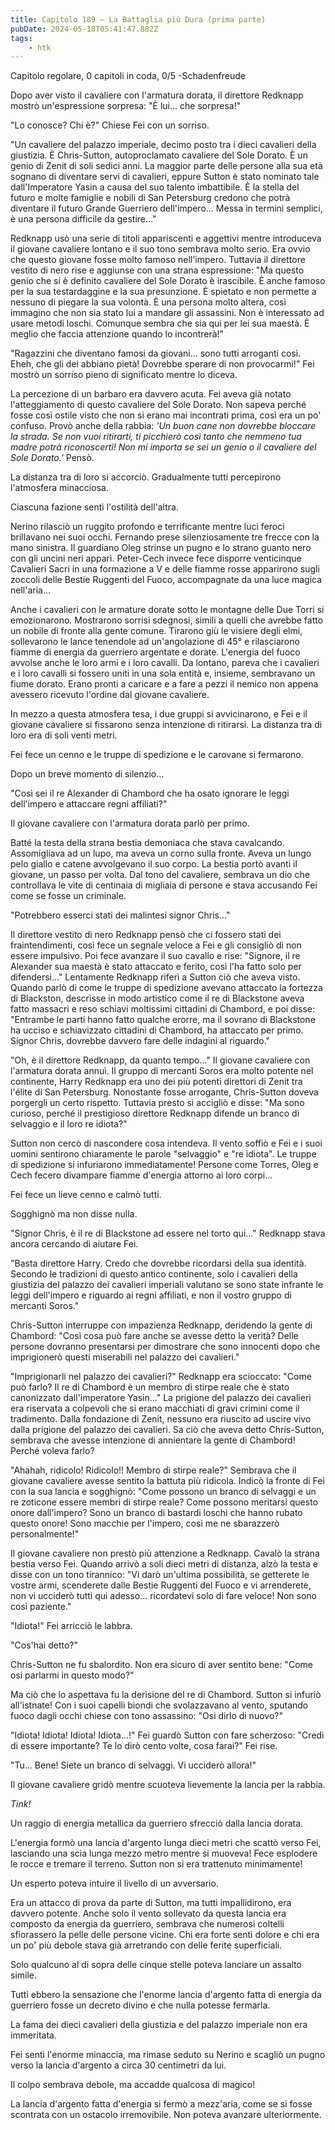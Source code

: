 ```yaml
---
title: Capitolo 189 – La Battaglia più Dura (prima parte)
pubDate: 2024-05-18T05:41:47.882Z
tags:
    - htk
---
```


Capitolo regolare,
0 capitoli in coda, 0/5
-Schadenfreude

Dopo aver visto il cavaliere con l'armatura dorata, il direttore Redknapp mostrò un'espressione sorpresa: "È lui... che sorpresa!"

"Lo conosce? Chi è?" Chiese Fei con un sorriso.

 "Un cavaliere del palazzo imperiale, decimo posto tra i dieci cavalieri della giustizia. È Chris-Sutton, autoproclamato cavaliere del Sole Dorato. È un genio di Zenit di soli sedici anni. La maggior parte delle persone alla sua età sognano di diventare servi di cavalieri, eppure Sutton è stato nominato tale dall'Imperatore Yasin a causa del suo talento imbattibile. È la stella del futuro e molte famiglie e nobili di San Petersburg credono che potrà diventare il futuro Grande Guerriero dell'impero... Messa in termini semplici, è una persona difficile da gestire..."

Redknapp usò una serie di titoli appariscenti e aggettivi mentre introduceva il giovane cavaliere lontano e il suo tono sembrava molto serio. Era ovvio che questo giovane fosse molto famoso nell'impero. Tuttavia il direttore vestito di nero rise e aggiunse con una strana espressione: "Ma questo genio che si è definito cavaliere del Sole Dorato è irascibile. È anche famoso per la sua testardaggine e la sua presunzione. È spietato e non permette a nessuno di piegare la sua volontà. È una persona molto altera, così immagino che non sia stato lui a mandare gli assassini. Non è interessato ad usare metodi loschi. Comunque sembra che sia qui per lei sua maestà. È meglio che faccia attenzione quando lo incontrerà!"

"Ragazzini che diventano famosi da giovani... sono tutti arroganti così. Eheh, che gli dei abbiano pietà! Dovrebbe sperare di non provocarmi!" Fei mostrò un sorriso pieno di significato mentre lo diceva.

La percezione di un barbaro era davvero acuta. Fei aveva già notato l'atteggiamento di questo cavaliere del Sole Dorato. Non sapeva perché fosse così ostile visto che non si erano mai incontrati prima, così era un po' confuso. Provò anche della rabbia: <em>'Un buon cane non dovrebbe bloccare la strada. Se non vuoi ritirarti, ti picchierò così tanto che nemmeno tua madre potrà riconoscerti! Non mi importa se sei un genio o il cavaliere del Sole Dorato.'</em> Pensò.

La distanza tra di loro si accorciò. Gradualmente tutti percepirono l'atmosfera minacciosa.

Ciascuna fazione sentì l'ostilità dell'altra.

Nerino rilasciò un ruggito profondo e terrificante mentre luci feroci brillavano nei suoi occhi. Fernando prese silenziosamente tre frecce con la mano sinistra. Il guardiano Oleg strinse un pugno e lo strano guanto nero con gli uncini neri apparì. Peter-Cech invece fece disporre venticinque Cavalieri Sacri in una formazione a V e delle fiamme rosse apparirono sugli zoccoli delle Bestie Ruggenti del Fuoco, accompagnate da una luce magica nell'aria...

Anche i cavalieri con le armature dorate sotto le montagne delle Due Torri si emozionarono. Mostrarono sorrisi sdegnosi, simili a quelli che avrebbe fatto un nobile di fronte alla gente comune. Tirarono giù le visiere degli elmi, sollevarono le lance tenendole ad un'angolazione di 45° e rilasciarono fiamme di energia da guerriero argentate e dorate.
L'energia del fuoco avvolse anche le loro armi e i loro cavalli. Da lontano, pareva che i cavalieri e i loro cavalli si fossero uniti in una sola entità e, insieme, sembravano un fiume dorato. Erano pronti a caricare e a fare a pezzi il nemico non appena avessero ricevuto l'ordine dal giovane cavaliere.

In mezzo a questa atmosfera tesa, i due gruppi si avvicinarono, e Fei e il giovane cavaliere si fissarono senza intenzione di ritirarsi. La distanza tra di loro era di soli venti metri.

Fei fece un cenno e le truppe di spedizione e le carovane si fermarono.

Dopo un breve momento di silenzio...

"Così sei il re Alexander di Chambord che ha osato ignorare le leggi dell'impero e attaccare regni affiliati?"

Il giovane cavaliere con l'armatura dorata parlò per primo.

Batté la testa della strana bestia demoniaca che stava cavalcando. Assomigliava ad un lupo, ma aveva un corno sulla fronte. Aveva un lungo pelo giallo e catene avvolgevano il suo corpo. La bestia portò avanti il giovane, un passo per volta. Dal tono del cavaliere, sembrava un dio che controllava le vite di centinaia di migliaia di persone e stava accusando Fei come se fosse un criminale.

"Potrebbero esserci stati dei malintesi signor Chris..."

Il direttore vestito di nero Redknapp pensò che ci fossero stati dei fraintendimenti, così fece un segnale veloce a Fei e gli consigliò di non essere impulsivo. Poi fece avanzare il suo cavallo e rise: "Signore, il re Alexander sua maestà è stato attaccato e ferito, così l'ha fatto solo per difendersi..."
Lentamente Redknapp riferì a Sutton ciò che aveva visto. Quando parlò di come le truppe di spedizione avevano attaccato la fortezza di Blackston, descrisse in modo artistico come il re di Blackstone aveva fatto massacri e reso schiavi moltissimi cittadini di Chambord, e poi disse: "Entrambe le parti hanno fatto qualche erorre, ma il sovrano di Blackstone ha ucciso e schiavizzato cittadini di Chambord, ha attaccato per primo. Signor Chris, dovrebbe davvero fare delle indagini al riguardo."

"Oh, è il direttore Redknapp, da quanto tempo..." Il giovane cavaliere con l'armatura dorata annuì. Il gruppo di mercanti Soros era molto potente nel continente, Harry Redknapp era uno dei più potenti direttori di Zenit tra l'élite di San Petersburg. Nonostante fosse arrogante, Chris-Sutton doveva porgergli un certo rispetto. Tuttavia presto si accigliò e disse: "Ma sono curioso, perché il prestigioso direttore Redknapp difende un branco di selvaggio e il loro re idiota?"

Sutton non cercò di nascondere cosa intendeva. Il vento soffiò e Fei e i suoi uomini sentirono chiaramente le parole "selvaggio" e "re idiota". Le truppe di spedizione si infuriarono immediatamente! Persone come Torres, Oleg e Cech fecero divampare fiamme d'energia attorno ai loro corpi...

Fei fece un lieve cenno e calmò tutti.

Sogghignò ma non disse nulla.

"Signor Chris, è il re di Blackstone ad essere nel torto qui..." Redknapp stava ancora cercando di aiutare Fei.

"Basta direttore Harry. Credo che dovrebbe ricordarsi della sua identità. Secondo le tradizioni di questo antico continente, solo i cavalieri della giustizia del palazzo dei cavalieri imperiali valutano se sono state infrante le leggi dell'impero e riguardo ai regni affiliati, e non il vostro gruppo di mercanti Soros."

Chris-Sutton interruppe con impazienza Redknapp, deridendo la gente di Chambord: "Così cosa può fare anche se avesse detto la verità? Delle persone dovranno presentarsi per dimostrare che sono innocenti dopo che imprigionerò questi miserabili nel palazzo dei cavalieri."

"Imprigionarli nel palazzo dei cavalieri?" Redknapp era scioccato: "Come può farlo? Il re di Chambord è un membro di stirpe reale che è stato canonizzato dall'imperatore Yasin..." La prigione del palazzo dei cavalieri era riservata a colpevoli che si erano macchiati di gravi crimini come il tradimento. Dalla fondazione di Zenit, nessuno era riuscito ad uscire vivo dalla prigione del palazzo dei cavalieri. Sa ciò che aveva detto Chris-Sutton, sembrava che avesse intenzione di annientare la gente di Chambord! Perché voleva farlo?

"Ahahah, ridicolo! Ridicolo!! Membro di stirpe reale?" Sembrava che il giovane cavaliere avesse sentito la battuta più ridicola. Indicò la fronte di Fei con la sua lancia e sogghignò: "Come possono un branco di selvaggi e un re zoticone essere membri di stirpe reale? Come possono meritarsi questo onore dall'impero? Sono un branco di bastardi loschi che hanno rubato questo onore! Sono macchie per l'impero, così me ne sbarazzerò personalmente!"

Il giovane cavaliere non prestò più attenzione a Redknapp. Cavalò la strana bestia verso Fei. Quando arrivò a soli dieci metri di distanza, alzò la testa e disse con un tono tirannico: "Vi darò un'ultima possibilità, se getterete le vostre armi, scenderete dalle Bestie Ruggenti del Fuoco e vi arrenderete, non vi ucciderò tutti qui adesso... ricordatevi solo di fare veloce! Non sono così paziente."

"Idiota!" Fei arricciò le labbra.

"Cos'hai detto?"

Chris-Sutton ne fu sbalordito. Non era sicuro di aver sentito bene: "Come osi parlarmi in questo modo?"

Ma ciò che lo aspettava fu la derisione del re di Chambord. Sutton si infuriò all'istnate! Con i suoi capelli biondi che svolazzavano al vento, sputando fuoco dagli occhi chiese con tono assassino: "Osi dirlo di nuovo?"

"Idiota! Idiota! Idiota! Idiota...!" Fei guardò Sutton con fare scherzoso: "Credi di essere importante? Te lo dirò cento volte, cosa farai?" Fei rise.

"Tu... Bene! Siete un branco di selvaggi. Vi ucciderò allora!"

Il giovane cavaliere gridò mentre scuoteva lievemente la lancia per la rabbia.

<em>Tink!</em>

Un raggio di energia metallica da guerriero sfrecciò dalla lancia dorata.

L'energia formò una lancia d'argento lunga dieci metri che scattò verso Fei, lasciando una scia lunga mezzo metro mentre si muoveva! Fece esplodere le rocce e tremare il terreno. Sutton non si era trattenuto minimamente!

Un esperto poteva intuire il livello di un avversario.

Era un attacco di prova da parte di Sutton, ma tutti impallidirono, era davvero potente. Anche solo il vento sollevato da questa lancia era composto da energia da guerriero, sembrava che numerosi coltelli sfiorassero la pelle delle persone vicine. Chi era forte sentì dolore e chi era un po' più debole stava già arretrando con delle ferite superficiali.

Solo qualcuno al di sopra delle cinque stelle poteva lanciare un assalto simile.

Tutti ebbero la sensazione che l'enorme lancia d'argento fatta di energia da guerriero fosse un decreto divino e che nulla potesse fermarla.

La fama dei dieci cavalieri della giustizia e del palazzo imperiale non era immeritata.

Fei sentì l'enorme minaccia, ma rimase seduto su Nerino e scagliò un pugno verso la lancia d'argento a circa 30 centimetri da lui.

Il colpo sembrava debole, ma accadde qualcosa di magico!

La lancia d'argento fatta d'energia si fermò a mezz'aria, come se si fosse scontrata con un ostacolo irremovibile. Non poteva avanzare ulteriormente.





